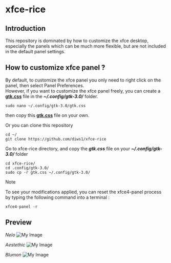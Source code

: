 # xfce-rice

## Introduction
This repository is dominated by how to customize the xfce desktop, especially the panels which can be much more flexible, but are not included in the default panel settings.

## How to customize xfce panel ?
By default, to customize the xfce panel you only need to right click on the panel, then select Panel Preferences.\
However, if you want to customize the xfce panel freely, you can create a [<b>gtk.css</b>](https://github.com/diws1/xfce-rice/blob/main/.config/gtk-3.0/gtk.css) file in the <b><i>~/.config/gtk-3.0/</b></i> folder.
```
sudo nano ~/.config/gtk-3.0/gtk.css
```
then copy this [<b>gtk.css</b>](https://github.com/diws1/xfce-rice/blob/main/.config/gtk-3.0/gtk.css) file on your own.

Or you can clone this repository 
```
cd ~/
git clone https://github.com/diws1/xfce-rice
```
Go to xfce-rice directory, and copy the <b><i>gtk.css</i></b> file on your <b><i>~/.config/gtk-3.0/</b></i> folder
```
cd xfce-rice/
cd .config/gtk-3.0/
sudo cp -r gtk.css ~/.config/gtk-3.0/
```


>[!NOTE]
> To see your modifications applied, you can reset the xfce4-panel process by typing the following command into a terminal :
```
xfce4-panel -r
```

## Preview
<i>Nelo</i>
![My Image](https://github.com/diws1/xfce/blob/main/screenshot/xfce%20nelo.png)

<i>Aestethic</i>
![My Image](https://github.com/diws1/xfce/blob/main/screenshot/xfce%20aestethic.png)

<i>Blumon</i>
![My Image](https://github.com/diws1/xfce/blob/main/screenshot/xfce%20blumon.png)


